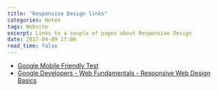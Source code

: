 ```yaml
---
title: "Responsive Design links"
categories: Notes
tags: Website
excerpt: Links to a couple of pages about Responsive Design
date: 2017-04-09 17:00
read_time: false
---
```


- [Google Mobile Friendly Test](https://search.google.com/search-console/mobile-friendly)
- [Google Developers - Web Fundamentals - Responsive Web Design Basics](https://developers.google.com/web/fundamentals/design-and-ui/responsive/)
